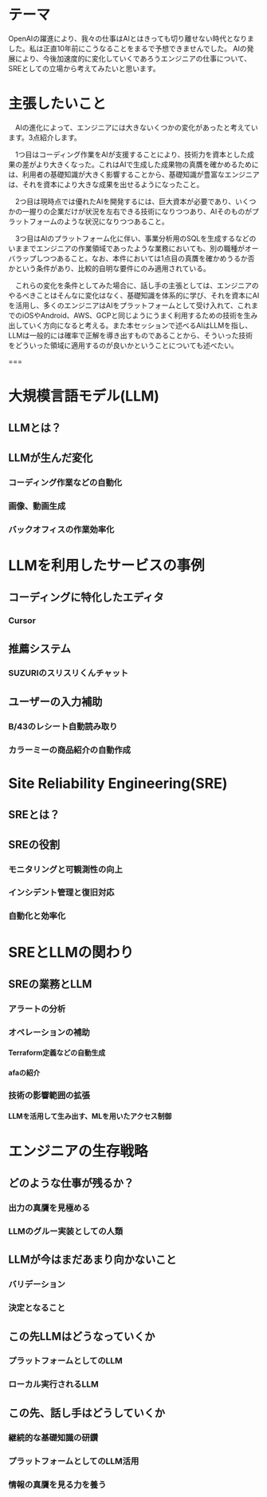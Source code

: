 # テーマ
OpenAIの躍進により、我々の仕事はAIとはきっても切り離せない時代となりました。私は正直10年前にこうなることをまるで予想できませんでした。 AIの発展により、今後加速度的に変化していくであろうエンジニアの仕事について、SREとしての立場から考えてみたいと思います。

# 主張したいこと
　AIの進化によって、エンジニアには大きないくつかの変化があったと考えています。3点紹介します。

　1つ目はコーディング作業をAIが支援することにより、技術力を資本とした成果の差がより大きくなった。これはAIで生成した成果物の真贋を確かめるためには、利用者の基礎知識が大きく影響することから、基礎知識が豊富なエンジニアは、それを資本により大きな成果を出せるようになったこと。

　2つ目は現時点では優れたAIを開発するには、巨大資本が必要であり、いくつかの一握りの企業だけが状況を左右できる技術になりつつあり、AIそのものがプラットフォームのような状況になりつつあること。

　3つ目はAIのプラットフォーム化に伴い、事業分析用のSQLを生成するなどのいままでエンジニアの作業領域であったような業務においても、別の職種がオーバラップしつつあること。なお、本件においては1点目の真贋を確かめうるか否かという条件があり、比較的自明な要件にのみ適用されている。

　これらの変化を条件としてみた場合に、話し手の主張としては、エンジニアのやるべきことはそんなに変化はなく、基礎知識を体系的に学び、それを資本にAIを活用し、多くのエンジニアはAIをプラットフォームとして受け入れて、これまでのiOSやAndroid、AWS、GCPと同じようにうまく利用するための技術を生み出していく方向になると考える。また本セッションで述べるAIはLLMを指し、LLMは一般的には確率で正解を導き出すものであることから、そういった技術をどういった領域に適用するのが良いかということについても述べたい。

===

# 大規模言語モデル(LLM)
## LLMとは？
## LLMが生んだ変化
### コーディング作業などの自動化
### 画像、動画生成
### バックオフィスの作業効率化

# LLMを利用したサービスの事例
## コーディングに特化したエディタ
### Cursor
## 推薦システム
### SUZURIのスリスリくんチャット
## ユーザーの入力補助
### B/43のレシート自動読み取り
### カラーミーの商品紹介の自動作成

# Site Reliability Engineering(SRE)
## SREとは？
## SREの役割
### モニタリングと可観測性の向上
### インシデント管理と復旧対応
### 自動化と効率化

# SREとLLMの関わり
## SREの業務とLLM
### アラートの分析
### オペレーションの補助
#### Terraform定義などの自動生成
#### afaの紹介
### 技術の影響範囲の拡張
#### LLMを活用して生み出す、MLを用いたアクセス制御

# エンジニアの生存戦略
## どのような仕事が残るか？
### 出力の真贋を見極める
### LLMのグルー実装としての人類
## LLMが今はまだあまり向かないこと
### バリデーション
### 決定となること
## この先LLMはどうなっていくか
### プラットフォームとしてのLLM
### ローカル実行されるLLM
## この先、話し手はどうしていくか
### 継続的な基礎知識の研鑽
### プラットフォームとしてのLLM活用
### 情報の真贋を見る力を養う
